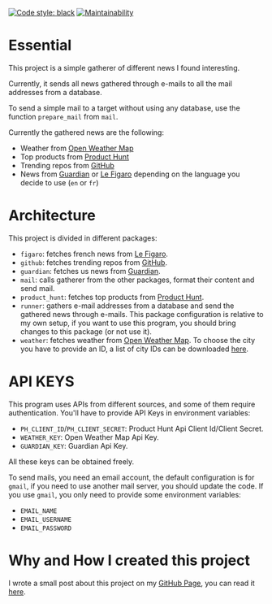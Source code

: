 [![Code style: black](https://img.shields.io/badge/code%20style-black-000000.svg)](https://github.com/psf/black)
[![Maintainability](https://api.codeclimate.com/v1/badges/0a7fa5b1833812224f02/maintainability)](https://codeclimate.com/github/Smlep/smlepNews/maintainability)

Essential
=========

This project is a simple gatherer of different news I found interesting.

Currently, it sends all news gathered through e-mails to all the mail addresses from a database.

To send a simple mail to a target without using any database, use the function `prepare_mail` from `mail`.

Currently the gathered news are the following:

- Weather from [Open Weather Map](https://openweathermap.org)
- Top products from [Product Hunt](https://www.producthunt.com)
- Trending repos from [GitHub](https://github.com)
- News from [Guardian](https://www.theguardian.com) or [Le Figaro](http://www.lefigaro.fr) depending on the language you decide to use (`en` or `fr`)

Architecture
============

This project is divided in different packages:

- `figaro`: fetches french news from [Le Figaro](http://www.lefigaro.fr).
- `github`: fetches trending repos from [GitHub](https://github.com).
- `guardian`: fetches us news from [Guardian](https://www.theguardian.com).
- `mail`: calls gatherer from the other packages, format their content and send mail.
- `product_hunt`: fetches top products from [Product Hunt](https://www.producthunt.com).
- `runner`: gathers e-mail addresses from a database and send the gathered news through e-mails. This package configuration is relative to my own setup, if you want to use this program, you should bring changes to this package (or not use it).
- `weather`: fetches weather from [Open Weather Map](https://openweathermap.org). To choose the city you have to provide an ID, a list of city IDs can be downloaded [here](http://bulk.openweathermap.org/sample/).

API KEYS
========

This program uses APIs from different sources, and some of them require authentication.
You'll have to provide API Keys in environment variables:

- `PH_CLIENT_ID`/`PH_CLIENT_SECRET`: Product Hunt Api Client Id/Client Secret.
- `WEATHER_KEY`: Open Weather Map Api Key.
- `GUARDIAN_KEY`: Guardian Api Key.

All these keys can be obtained freely.

To send mails, you need an email account, the default configuration is for `gmail`,
if you need to use another mail server, you should update the code. If you use
`gmail`, you only need to provide some environment variables:

- `EMAIL_NAME`
- `EMAIL_USERNAME`
- `EMAIL_PASSWORD`

Why and How I created this project
==================================

I wrote a small post about this project on my [GitHub Page](https://smlep.github.io), you can read it [here](https://smlep.github.io/jekyll/update/2019/02/01/smlepnews.html).
